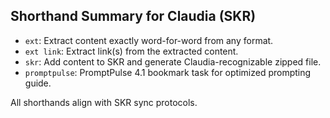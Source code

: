 
## Shorthand Summary for Claudia (SKR)

- `ext`: Extract content exactly word-for-word from any format.
- `ext link`: Extract link(s) from the extracted content.
- `skr`: Add content to SKR and generate Claudia-recognizable zipped file.
- `promptpulse`: PromptPulse 4.1 bookmark task for optimized prompting guide.

All shorthands align with SKR sync protocols.
